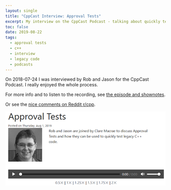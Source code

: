 ```yaml
---
layout: single
title: "CppCast Interview: Approval Tests"
excerpt: My interview on the CppCast Podcast - talking about quickly testing legacy code
toc: false
date: 2019-08-22
tags:
  - approval tests
  - c++
  - interview
  - legacy code
  - podcasts
---
```


On 2018-07-24 I was interviewed by Rob and Jason for the CppCast Podcast. I really enjoyed the whole process.

For more info and to listen to the recording, see [the episode and shownotes](https://cppcast.com/clare-macrae/).

Or see the [nice comments on Reddit r/cpp](https://old.reddit.com/r/cpp/comments/ckzc11/cppcast_approval_tests_with_clare_macrae/).

[![Rob and Jason are joined by Clare Macrae to discuss Approval Tests and how they can be used to quickly test legacy C++ code.](/images/ClareMacraeCppCastApprovalTests.png)](https://cppcast.com/clare-macrae/)
